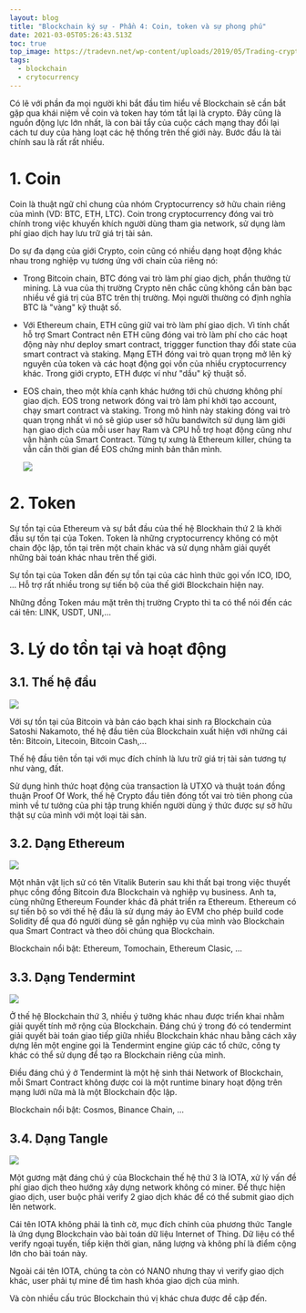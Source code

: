 ```yaml
---
layout: blog
title: "Blockchain ký sự - Phần 4: Coin, token và sự phong phú"
date: 2021-03-05T05:26:43.513Z
toc: true
top_image: https://tradevn.net/wp-content/uploads/2019/05/Trading-cryptocurrency.jpg
tags:
  - blockchain
  - crytocurrency
---
```

Có lẽ với phần đa mọi người khi bắt đầu tìm hiểu về Blockchain sẽ cần bắt gặp qua khái niệm về coin và token hay tóm tắt lại là crypto. Đây cũng là nguồn động lực lớn nhất, là con bài tẩy của cuộc cách mạng thay đổi lại cách tư duy của hàng loạt các hệ thống trên thế giới này. Bước đầu là tài chính sau là rất rất nhiều.
<!-- more -->
# 1. Coin

Coin là thuật ngữ chỉ chung của nhóm Cryptocurrency sở hữu chain riêng của mình (VD: BTC, ETH, LTC). Coin trong cryptocurrency đóng vai trò chính trong việc khuyến khích người dùng tham gia network, sử dụng làm phí giao dịch hay lưu trữ giá trị tài sản.

Do sự đa dạng của giới Crypto, coin cũng có nhiều dạng hoạt động khác nhau trong nghiệp vụ tương ứng với chain của riêng nó:

* Trong Bitcoin chain, BTC đóng vai trò làm phí giao dịch, phần thưởng từ mining. Là vua của thị trường Crypto nên chắc cũng không cần bàn bạc nhiều về giá trị của BTC trên thị trường. Mọi người thường có định nghĩa BTC là "vàng" kỹ thuật số.
* Với Ethereum chain, ETH cũng giữ vai trò làm phí giao dịch. Vì tính chất hỗ trợ Smart Contract nên ETH cũng đóng vai trò làm phí cho các hoạt động này như deploy smart contract, triggger function thay đổi state của smart contract và staking. Mạng ETH đóng vai trò quan trọng mở lên kỷ nguyên của token và các hoạt động gọi vốn của nhiều cryptocurrency khác. Trong giới crypto, ETH được ví như "dầu" kỹ thuật số.
* EOS chain, theo một khía cạnh khác hướng tới chủ chương không phí giao dịch. EOS trong network đóng vai trò làm phí khởi tạo account, chạy smart contract và staking. Trong mô hình này staking đóng vai trò quan trọng nhất vì nó sẽ giúp user sở hữu bandwitch sử dụng làm giới hạn giao dịch của mỗi user hay Ram và CPU hỗ trợ hoạt động cũng như vận hành của Smart Contract. Từng tự xưng là Ethereum killer, chúng ta vẫn cần thời gian để EOS chứng minh bản thân mình.

  ![](https://s3-ap-southeast-1.amazonaws.com/cs-public-uploads-prod/c66e3a95-348b-485d-a6d8-2ecad33211db)

# 2. Token

Sự tồn tại của Ethereum và sự bắt đầu của thế hệ Blockhain thứ 2 là khởi đầu sự tồn tại của Token. Token là những cryptocurrency không có một chain độc lập, tồn tại trên một chain khác và sử dụng nhằm giải quyết những bài toán khác nhau trên thế giới. 

Sự tồn tại của Token dẫn đến sự tồn tại của các hình thức gọi vốn ICO, IDO, ... Hỗ trợ rất nhiều trong sự tiến bộ của thế giới Blockchain hiện nay.

Những đồng Token máu mặt trên thị trường Crypto thì ta có thể nói đến các cái tên: LINK, USDT, UNI,...

# 3. Lý do tồn tại và hoạt động

## 3.1. Thế hệ đầu

![](https://miro.medium.com/max/2800/0*YV2B7aEwobCwQJ3T.jpg)

Với sự tồn tại của Bitcoin và bản cáo bạch khai sinh ra Blockchain của Satoshi Nakamoto, thế hệ đầu tiên của Blockchain xuất hiện với những cái tên: Bitcoin, Litecoin, Bitcoin Cash,...

Thế hệ đầu tiên tồn tại với mục đích chính là lưu trữ giá trị tài sản tương tự như vàng, đất.

Sử dụng hình thức hoạt động của transaction là UTXO và thuật toán đồng thuận Proof Of Work, thế hệ Crypto đầu tiên đóng tốt vai trò tiên phong của mình về tư tưởng của phi tập trung khiến người dùng ý thức được sự sở hữu thật sự của mình với một loại tài sản.

## 3.2. Dạng Ethereum

![](https://miro.medium.com/max/2410/1*xIzdc_FVszgB3cCaqMd5ZQ.png)

Một nhân vật lịch sử có tên Vitalik Buterin sau khi thất bại trong việc thuyết phục cồng đồng Bitcoin đưa Blockchain và nghiệp vụ business. Anh ta, cùng những Ethereum Founder khác đã phát triển ra Ethereum.
Ethereum có sự tiến bộ so với thế hệ đầu là sử dụng máy ảo EVM cho phép build code Solidity để qua đó người dùng sẽ gắn nghiệp vụ của mình vào Blockchain qua Smart Contract và theo dõi chúng qua Blockchain.

Blockchain nổi bật: Ethereum, Tomochain, Ethereum Clasic, ...

## 3.3. Dạng Tendermint

![](https://tendermint.com/og-image.png)

Ở thế hệ Blockchain thứ 3, nhiều ý tưởng khác nhau được triển khai nhằm giải quyết tính mở rộng của Blockchain. Đáng chú ý trong đó có tendermint giải quyết bài toán giao tiếp giữa nhiều Blockchain khác nhau bằng cách xây dựng lên một engine gọi là Tendermint engine giúp các tổ chức, công ty khác có thể sử dụng để tạo ra Blockchain riêng của mình.

Điều đáng chú ý ở Tendermint là một hệ sinh thái Network of Blockchain, mỗi Smart Contract không được coi là một runtime binary hoạt động trên mạng lưới nữa mà là một Blockchain độc lập.

Blockchain nổi bật: Cosmos, Binance Chain, ...

## 3.4. Dạng Tangle

![](http://blog.iota.org/content/images/uploads/2020/12/1-FT_UG7KCcvpnZx0K_WeukA.jpeg)

Một gương mặt đáng chú ý của Blockchain thế hệ thứ 3 là IOTA, xử lý vấn đề phí giao dịch theo hướng xây dựng network không có miner. Để thực hiện giao dịch, user buộc phải verify 2 giao dịch khác để có thể submit giao dịch lên network.

Cái tên IOTA không phải là tình cờ, mục đích chính của phương thức Tangle là ứng dụng Blockchain vào bài toán dữ liệu Internet of Thing. Dữ liệu có thể verify ngoại tuyến, tiếp kiện thời gian, năng lượng và không phí là điểm cộng lớn cho bài toán này.

Ngoài cái tên IOTA, chúng ta còn có NANO nhưng thay vì verify giao dịch khác, user phải tự mine để tìm hash khóa giao dịch của mình.

Và còn nhiều cấu trúc Blockchain thú vị khác chưa được đề cập đến.